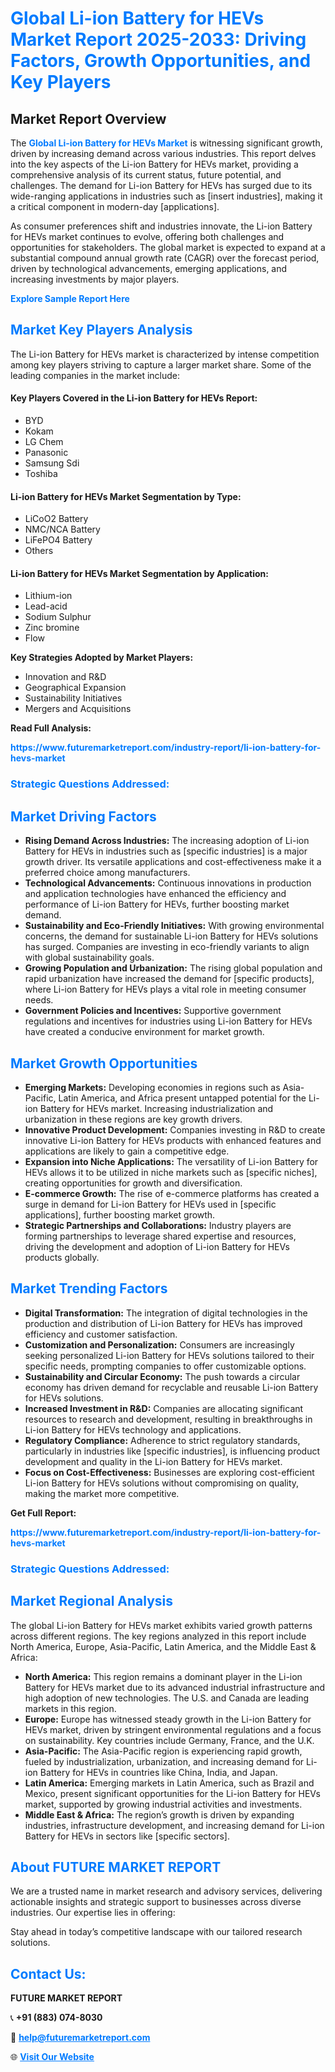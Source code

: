 <h1 style="color: #007BFF;">Global Li-ion Battery for HEVs Market Report 2025-2033: Driving Factors, Growth Opportunities, and Key Players</h1>

<section id="overview">
<h2>Market Report Overview</h2>
<p>The <a href="https://www.futuremarketreport.com/industry-report/li-ion-battery-for-hevs-market" style="color: #007BFF; text-decoration: none;"><strong>Global Li-ion Battery for HEVs Market</strong></a> is witnessing significant growth, driven by increasing demand across various industries. This report delves into the key aspects of the Li-ion Battery for HEVs market, providing a comprehensive analysis of its current status, future potential, and challenges. The demand for Li-ion Battery for HEVs has surged due to its wide-ranging applications in industries such as [insert industries], making it a critical component in modern-day [applications].</p>
<p>As consumer preferences shift and industries innovate, the Li-ion Battery for HEVs market continues to evolve, offering both challenges and opportunities for stakeholders. The global market is expected to expand at a substantial compound annual growth rate (CAGR) over the forecast period, driven by technological advancements, emerging applications, and increasing investments by major players.</p>
</section>

<section id="overview">
<p><a href="https://www.futuremarketreport.com/request-sample/reportId=34787" style="color: #007BFF; text-decoration: none;"><strong>Explore Sample Report Here</strong></a></p>
</section>

<section id="key-players">
<h2 style="color: #007BFF;">Market Key Players Analysis</h2>
<p>The Li-ion Battery for HEVs market is characterized by intense competition among key players striving to capture a larger market share. Some of the leading companies in the market include:</p>
<h4>Key Players Covered in the Li-ion Battery for HEVs Report:</h4>
<ul><li>BYD</li><li>Kokam</li><li>LG Chem</li><li>Panasonic</li><li>Samsung Sdi</li><li>Toshiba</li></ul>
<h4>Li-ion Battery for HEVs Market Segmentation by Type:</h4>
<ul><li>LiCoO2 Battery</li><li>NMC/NCA Battery</li><li>LiFePO4 Battery</li><li>Others</li></ul>

<h4>Li-ion Battery for HEVs Market Segmentation by Application:</h4>
<ul><li>Lithium-ion</li><li>Lead-acid</li><li>Sodium Sulphur</li><li>Zinc bromine</li><li>Flow</li></ul>
<p><strong>Key Strategies Adopted by Market Players:</strong></p>
<ul>
<li>Innovation and R&D</li>
<li>Geographical Expansion</li>
<li>Sustainability Initiatives</li>
<li>Mergers and Acquisitions</li>
</ul>
</section>

<section>
<p><strong>Read Full Analysis: </strong></p><a href="https://www.futuremarketreport.com/industry-report/li-ion-battery-for-hevs-market" style="color: #007BFF; text-decoration: none;"><strong>https://www.futuremarketreport.com/industry-report/li-ion-battery-for-hevs-market</strong></a>
<h3 style="color: #007BFF;">Strategic Questions Addressed:</h3>
</section>

<section id="driving-factors">
<h2 style="color: #007BFF;">Market Driving Factors</h2>
<ul>
<li><strong>Rising Demand Across Industries:</strong> The increasing adoption of Li-ion Battery for HEVs in industries such as [specific industries] is a major growth driver. Its versatile applications and cost-effectiveness make it a preferred choice among manufacturers.</li>
<li><strong>Technological Advancements:</strong> Continuous innovations in production and application technologies have enhanced the efficiency and performance of Li-ion Battery for HEVs, further boosting market demand.</li>
<li><strong>Sustainability and Eco-Friendly Initiatives:</strong> With growing environmental concerns, the demand for sustainable Li-ion Battery for HEVs solutions has surged. Companies are investing in eco-friendly variants to align with global sustainability goals.</li>
<li><strong>Growing Population and Urbanization:</strong> The rising global population and rapid urbanization have increased the demand for [specific products], where Li-ion Battery for HEVs plays a vital role in meeting consumer needs.</li>
<li><strong>Government Policies and Incentives:</strong> Supportive government regulations and incentives for industries using Li-ion Battery for HEVs have created a conducive environment for market growth.</li>
</ul>
</section>

<section id="growth-opportunities">
<h2 style="color: #007BFF;">Market Growth Opportunities</h2>
<ul>
<li><strong>Emerging Markets:</strong> Developing economies in regions such as Asia-Pacific, Latin America, and Africa present untapped potential for the Li-ion Battery for HEVs market. Increasing industrialization and urbanization in these regions are key growth drivers.</li>
<li><strong>Innovative Product Development:</strong> Companies investing in R&D to create innovative Li-ion Battery for HEVs products with enhanced features and applications are likely to gain a competitive edge.</li>
<li><strong>Expansion into Niche Applications:</strong> The versatility of Li-ion Battery for HEVs allows it to be utilized in niche markets such as [specific niches], creating opportunities for growth and diversification.</li>
<li><strong>E-commerce Growth:</strong> The rise of e-commerce platforms has created a surge in demand for Li-ion Battery for HEVs used in [specific applications], further boosting market growth.</li>
<li><strong>Strategic Partnerships and Collaborations:</strong> Industry players are forming partnerships to leverage shared expertise and resources, driving the development and adoption of Li-ion Battery for HEVs products globally.</li>
</ul>
</section>

<section id="trending-factors">
<h2 style="color: #007BFF;">Market Trending Factors</h2>
<ul>
<li><strong>Digital Transformation:</strong> The integration of digital technologies in the production and distribution of Li-ion Battery for HEVs has improved efficiency and customer satisfaction.</li>
<li><strong>Customization and Personalization:</strong> Consumers are increasingly seeking personalized Li-ion Battery for HEVs solutions tailored to their specific needs, prompting companies to offer customizable options.</li>
<li><strong>Sustainability and Circular Economy:</strong> The push towards a circular economy has driven demand for recyclable and reusable Li-ion Battery for HEVs solutions.</li>
<li><strong>Increased Investment in R&D:</strong> Companies are allocating significant resources to research and development, resulting in breakthroughs in Li-ion Battery for HEVs technology and applications.</li>
<li><strong>Regulatory Compliance:</strong> Adherence to strict regulatory standards, particularly in industries like [specific industries], is influencing product development and quality in the Li-ion Battery for HEVs market.</li>
<li><strong>Focus on Cost-Effectiveness:</strong> Businesses are exploring cost-efficient Li-ion Battery for HEVs solutions without compromising on quality, making the market more competitive.</li>
</ul>
</section>

<section>
<p><strong>Get Full Report: </strong></p><a href="https://www.futuremarketreport.com/industry-report/li-ion-battery-for-hevs-market" style="color: #007BFF; text-decoration: none;"><strong>https://www.futuremarketreport.com/industry-report/li-ion-battery-for-hevs-market</strong></a>
<h3 style="color: #007BFF;">Strategic Questions Addressed:</h3>
</section>


<section id="regional-analysis">
<h2 style="color: #007BFF;">Market Regional Analysis</h2>
<p>The global Li-ion Battery for HEVs market exhibits varied growth patterns across different regions. The key regions analyzed in this report include North America, Europe, Asia-Pacific, Latin America, and the Middle East & Africa:</p>
<ul>
<li><strong>North America:</strong> This region remains a dominant player in the Li-ion Battery for HEVs market due to its advanced industrial infrastructure and high adoption of new technologies. The U.S. and Canada are leading markets in this region.</li>
<li><strong>Europe:</strong> Europe has witnessed steady growth in the Li-ion Battery for HEVs market, driven by stringent environmental regulations and a focus on sustainability. Key countries include Germany, France, and the U.K.</li>
<li><strong>Asia-Pacific:</strong> The Asia-Pacific region is experiencing rapid growth, fueled by industrialization, urbanization, and increasing demand for Li-ion Battery for HEVs in countries like China, India, and Japan.</li>
<li><strong>Latin America:</strong> Emerging markets in Latin America, such as Brazil and Mexico, present significant opportunities for the Li-ion Battery for HEVs market, supported by growing industrial activities and investments.</li>
<li><strong>Middle East & Africa:</strong> The region’s growth is driven by expanding industries, infrastructure development, and increasing demand for Li-ion Battery for HEVs in sectors like [specific sectors].</li>
</ul>
</section>

<footer>
<h2 style="color: #007BFF;">About FUTURE MARKET REPORT</h2>
<p>We are a trusted name in market research and advisory services, delivering actionable insights and strategic support to businesses across diverse industries. Our expertise lies in offering:</p>

<p>Stay ahead in today’s competitive landscape with our tailored research solutions.</p>

<h2 style="color: #007BFF;">Contact Us:</h2>
<p><strong>FUTURE MARKET REPORT</strong></p>
<p>📞 <strong>+91 (883) 074-8030</strong></p>
<p>📧 <strong><a href="mailto:help@futuremarketreport.com" style="color: #007BFF;">help@futuremarketreport.com</a></strong></p>
<p>🌐 <strong><a href="https://www.futuremarketreport.com/" style="color: #007BFF;">Visit Our Website</a></strong></p>
</footer>